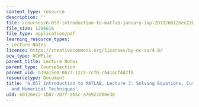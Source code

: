 ```yaml
---
content_type: resource
description: ''
file: /courses/6-057-introduction-to-matlab-january-iap-2019/60126ec21b87207fab5ca76927d00e30_MIT6_057IAP19_lec3.pdf
file_size: 1206616
file_type: application/pdf
learning_resource_types:
- Lecture Notes
license: https://creativecommons.org/licenses/by-nc-sa/4.0/
ocw_type: OCWFile
parent_title: Lecture Notes
parent_type: CourseSection
parent_uid: b39a15e0-0b77-1273-ccfb-cb41acf4d7f8
resourcetype: Document
title: '6.057 Introduction to MATLAB, Lecture 3: Solving Equations, Curve Fitting,
  and Numerical Techniques'
uid: 60126ec2-1b87-207f-ab5c-a76927d00e30
---
```

